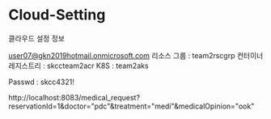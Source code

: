 # Cloud-Setting
클라우드 설정 정보

user07@gkn2019hotmail.onmicrosoft.com
리소스 그룹 : team2rscgrp
컨터이너 레지스트리 : skccteam2acr
K8S : team2aks

Passwd : skcc4321!

http://localhost:8083/medical_request\?reservationId\=1\&doctor\="pdc"\&treatment\="medi"\&medicalOpinion\="ook"
